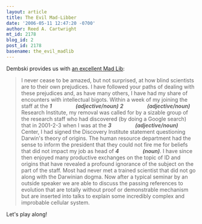 ```yaml
---
layout: article
title: The Evil Mad-Libber
date: '2006-05-11 12:47:20 -0700'
author: Reed A. Cartwright
mt_id: 2178
blog_id: 2
post_id: 2178
basename: the_evil_madlib
---
```

Dembski provides us with [an excellent Mad Lib](http://www.uncommondescent.com/index.php/archives/1106):

> I never cease to be amazed, but not surprised, at how blind scientists are to their own prejudices. I have followed your paths of dealing with these prejudices and, as have many others, I have had my share of encounters with intellectual bigots. Within a week of my joining the staff at the **_1&nbsp;&nbsp;&nbsp;&nbsp;&nbsp;&nbsp;&nbsp;&nbsp;&nbsp;&nbsp;&nbsp;&nbsp;&nbsp;&nbsp;&nbsp;&nbsp;&nbsp;&nbsp; (adjective/noun)_** **_2&nbsp;&nbsp;&nbsp;&nbsp;&nbsp;&nbsp;&nbsp;&nbsp;&nbsp;&nbsp;&nbsp;&nbsp;&nbsp;&nbsp;&nbsp;&nbsp;&nbsp;&nbsp; (adjective/noun)_** Research Institute, my removal was called for by a sizable group of the research staff who had discovered (by doing a Google search) that in 2001-2-3 when I was at the **_3&nbsp;&nbsp;&nbsp;&nbsp;&nbsp;&nbsp;&nbsp;&nbsp;&nbsp;&nbsp;&nbsp;&nbsp;&nbsp;&nbsp;&nbsp;&nbsp;&nbsp;&nbsp; (adjective/noun)_** Center, I had signed the Discovery Institute statement questioning Darwin's theory of origins. The human resource department had the sense to inform the president that they could not fire me for beliefs that did not impact my job as head of **_4&nbsp;&nbsp;&nbsp;&nbsp;&nbsp;&nbsp;&nbsp;&nbsp;&nbsp;&nbsp;&nbsp;&nbsp;&nbsp;&nbsp;&nbsp;&nbsp;&nbsp;&nbsp; (noun)_**. I have since then enjoyed many productive exchanges on the topic of ID and origins that have revealed a profound ignorance of the subject on the part of the staff. Most had never met a trained scientist that did not go along with the Darwinian dogma. Now after a typical seminar by an outside speaker we are able to discuss the passing references to evolution that are totally without proof or demonstrable mechanism but are inserted into talks to explain some incredibly complex and improbable cellular system.

Let's play along!
